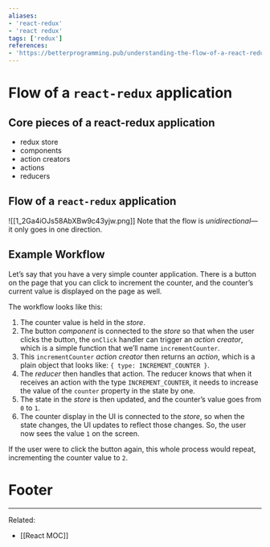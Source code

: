 ```yaml
---
aliases:
- 'react-redux'
- 'react redux'
tags: ['redux']
references:
- 'https://betterprogramming.pub/understanding-the-flow-of-a-react-redux-application-4dc8c8da08c7'
---
```


# Flow of a `react-redux` application
## Core pieces of a react-redux application
- redux store
- components
- action creators
- actions
- reducers

## Flow of a `react-redux` application
![[1_2Ga4iOJs58AbXBw9c43yjw.png]]
Note that the flow is *unidirectional*— it only goes in one direction.

## Example Workflow
Let’s say that you have a very simple counter application. There is a button on the page that you can click to increment the counter, and the counter’s current value is displayed on the page as well.

The workflow looks like this:

1.  The counter value is held in the _store_.
2.  The button _component_ is connected to the _store_ so that when the user clicks the button, the `onClick` handler can trigger an _action creator_, which is a simple function that we’ll name `incrementCounter`.
3.  This `incrementCounter` _action creator_ then returns an _action_, which is a plain object that looks like: `{ type: INCREMENT_COUNTER }`.
4.  The _reducer_ then handles that action. The reducer knows that when it receives an action with the type `INCREMENT_COUNTER`, it needs to increase the value of the `counter` property in the state by one.
5.  The state in the _store_ is then updated, and the counter’s value goes from `0` to `1`.
6.  The counter display in the UI is connected to the _store_, so when the state changes, the UI updates to reflect those changes. So, the user now sees the value `1` on the screen.

If the user were to click the button again, this whole process would repeat, incrementing the counter value to `2`.

# Footer
---
Related:
- [[React MOC]]
